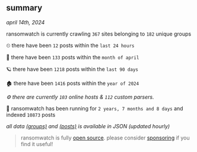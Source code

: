 
## summary
_april 14th, 2024_

ransomwatch is currently crawling `367` sites belonging to `182` unique groups

⏲ there have been `12` posts within the `last 24 hours`

🦈 there have been `133` posts within the `month of april`

🪐 there have been `1218` posts within the `last 90 days`

🏚 there have been `1416` posts within the `year of 2024`

_⚙️ there are currently `103` online hosts & `112` custom parsers._

🦕 ransomwatch has been running for `2 years, 7 months and 8 days` and indexed `10873` posts

_all data  [(groups)](http://ransomwhat.telemetry.ltd/groups) and [(posts)](http://ransomwhat.telemetry.ltd/posts) is available in JSON (updated hourly)_

> ransomwatch is fully [open source](https://github.com/joshhighet/ransomwatch#ransomwatch--). please consider [sponsoring](https://github.com/sponsors/joshhighet) if you find it useful!
